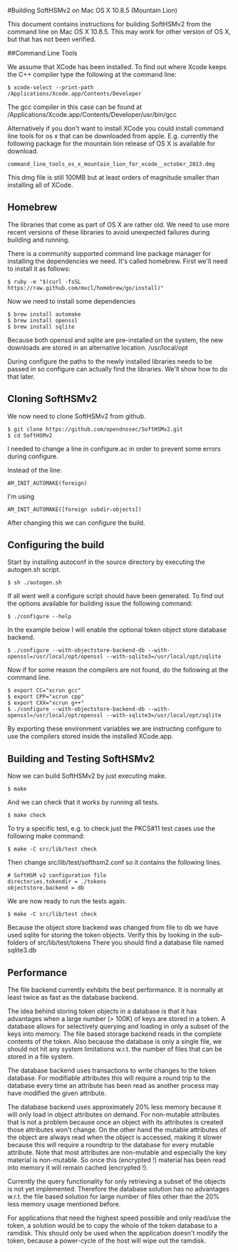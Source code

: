 #Building SoftHSMv2 on Mac OS X 10.8.5 (Mountain Lion)

This document contains instructions for building SoftHSMv2 from the command line on Mac OS X 10.8.5.
This may work for other version of OS X, but that has not been verified.

##Command Line Tools

We assume that XCode has been installed. To find out where Xcode keeps the C++ compiler
type the following at the command line:

	$ xcode-select --print-path
	/Applications/Xcode.app/Contents/Developer

The gcc compiler in this case can be found at /Applications/Xcode.app/Contents/Developer/usr/bin/gcc

Alternatively if you don't want to install XCode you could install command line tools
for os x that can be downloaded from apple.
E.g. currently the following package for the mountain lion release of OS X is available for download.

	command_line_tools_os_x_mountain_lion_for_xcode__october_2013.dmg

This dmg file is still 100MB but at least orders of magnitude smaller than installing all of XCode.

## Homebrew

The libraries that come as part of OS X are rather old. We need to use more recent versions 
of these libraries to avoid unexpected failures during building and running.

There is a community supported command line package manager for installing the
dependencies we need. It's called homebrew.
First we'll need to install it as follows:

	$ ruby -e "$(curl -fsSL https://raw.github.com/mxcl/homebrew/go/install)"

Now we need to install some dependencies

	$ brew install automake
	$ brew install openssl
	$ brew install sqlite

Because both openssl and sqlite are pre-installed on the system, the new downloads are stored
in an alternative location. /usr/local/opt

During configure the paths to the newly installed libraries needs to be passed in so
configure can actually find the libraries. We'll show how to do that later.

## Cloning SoftHSMv2

We now need to clone SoftHSMv2 from github.

	$ git clone https://github.com/opendnssec/SoftHSMv2.git
	$ cd SoftHSMv2

I needed to change a line in configure.ac in order to prevent some errors during configure.

Instead of the line:

	AM_INIT_AUTOMAKE(foreign)

I'm using

	AM_INIT_AUTOMAKE([foreign subdir-objects])

After changing this we can configure the build.

## Configuring the build

Start by installing autoconf in the source directory by executing the autogen.sh script.

	$ sh ./autogen.sh

If all went well a configure script should have been generated.
To find out the options available for building issue the following command:

	$ ./configure --help

In the example below I will enable the optional token object store database backend.

	$ ./configure --with-objectstore-backend-db --with-openssl=/usr/local/opt/openssl --with-sqlite3=/usr/local/opt/sqlite

Now if for some reason the compilers are not found, do the following at the command line.

	$ export CC="xcrun gcc"
	$ export CPP="xcrun cpp"
	$ export CXX="xcrun g++"
	$ ./configure --with-objectstore-backend-db --with-openssl=/usr/local/opt/openssl --with-sqlite3=/usr/local/opt/sqlite

By exporting these environment variables we are instructing configure to use the compilers stored inside the installed XCode.app.

## Building and Testing SoftHSMv2

Now we can build SoftHSMv2 by just executing make.

	$ make

And we can check that it works by running all tests.

	$ make check

To try a specific test, e.g. to check just the PKCS#11 test cases use the following make command:

	$ make -C src/lib/test check

Then change src/lib/test/softhsm2.conf so it contains the following lines.

	# SoftHSM v2 configuration file
	directories.tokendir = ./tokens
	objectstore.backend = db

We are now ready to run the tests again.

	$ make -C src/lib/test check

Because the object store backend was changed from file to db we have used sqlite for
storing the token objects. Verify this by looking in the sub-folders of src/lib/test/tokens
There you should find a database file named sqlite3.db

## Performance

The file backend currently exhibits the best performance. It is normally at least twice
as fast as the database backend.

The idea behind storing token objects in a database is that it has advantages
when a large number (> 100K) of keys are stored in a token. A database allows for
selectively querying and loading in only a subset of the keys into memory.
The file based storage backend reads in the complete contents of the token.
Also because the database is only a single file, we should not hit any system limitations
w.r.t. the number of files that can be stored in a file system.

The database backend uses transactions to write changes to the token database.
For modifiable attributes this will require a round trip to the database every time an
attribute has been read as another process may have modified the given attribute.

The database backend uses approximately 20% less memory because it will only load
in object attributes on demand. For non-mutable attributes that is not a problem
because once an object with its attributes is created those attributes won't change.
On the other hand the mutable attributes of the object are always read when the object
is accessed, making it slower because this will require a roundtrip to the database for
every mutable attribute. Note that most attributes are non-mutable and especially the
key material is non-mutable. So once this (encrypted !) material has been 
read into memory it will remain cached (encrypted !).

Currently the query functionality for only retrieving a subset of the objects is not
yet implemented. Therefore the database solution has no advantages w.r.t. the
file based solution for large number of files other than the 20% less memory usage
mentioned before.

For applications that need the highest speed possible and only read/use the token,
a solution would be to copy the whole of the token database to a ramdisk. This should
only be used when the application doesn't modify the token, because a power-cycle of
the host will wipe out the ramdisk.

